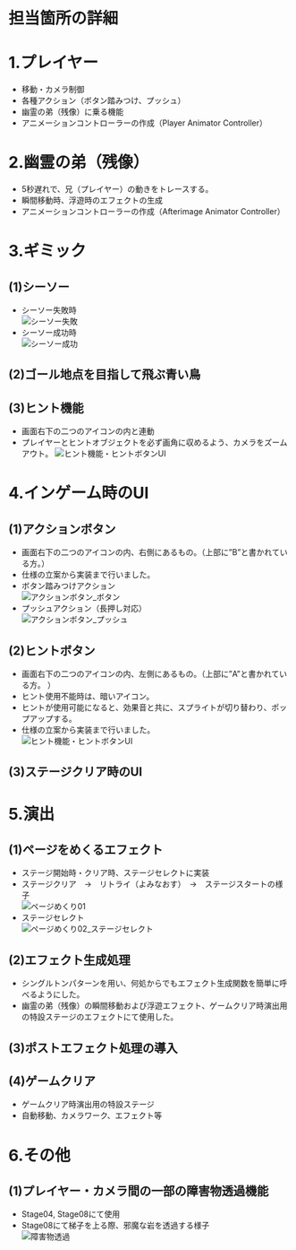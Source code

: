 # 担当箇所の詳細


# 1.プレイヤー
- 移動・カメラ制御  
- 各種アクション（ボタン踏みつけ、プッシュ）  
- 幽霊の弟（残像）に乗る機能
- アニメーションコントローラーの作成（Player Animator Controller）  

# 2.幽霊の弟（残像）
- 5秒遅れで、兄（プレイヤー）の動きをトレースする。  
- 瞬間移動時、浮遊時のエフェクトの生成
- アニメーションコントローラーの作成（Afterimage Animator Controller）  


# 3.ギミック
## (1)シーソー  
- シーソー失敗時  
![シーソー失敗](https://user-images.githubusercontent.com/103874162/212465430-29c21a89-0f07-46aa-8697-f167fdeea87c.gif)
- シーソー成功時  
![シーソー成功](https://user-images.githubusercontent.com/103874162/212465453-a9f4087c-5296-4662-9908-22d9ee633008.gif)

## (2)ゴール地点を目指して飛ぶ青い鳥  
## (3)ヒント機能  
- 画面右下の二つのアイコンの内と連動
- プレイヤーとヒントオブジェクトを必ず画角に収めるよう、カメラをズームアウト。 
![ヒント機能・ヒントボタンUI](https://user-images.githubusercontent.com/103874162/212466156-352b0ce1-3c49-4313-8362-3316d1b614bc.gif)


# 4.インゲーム時のUI 
## (1)アクションボタン  
- 画面右下の二つのアイコンの内、右側にあるもの。（上部に”B”と書かれている方。）  
- 仕様の立案から実装まで行いました。  
- ボタン踏みつけアクション  
![アクションボタン_ボタン](https://user-images.githubusercontent.com/103874162/212465727-54ec4128-0a11-4f8d-8c89-8ec2414e741c.gif)  
- プッシュアクション（長押し対応）  
![アクションボタン_プッシュ](https://user-images.githubusercontent.com/103874162/212465823-74f7dcc8-ad1d-4b82-8953-38247ca67da2.gif)


## (2)ヒントボタン  
- 画面右下の二つのアイコンの内、左側にあるもの。（上部に”A”と書かれている方。 ）  
- ヒント使用不能時は、暗いアイコン。
- ヒントが使用可能になると、効果音と共に、スプライトが切り替わり、ポップアップする。
- 仕様の立案から実装まで行いました。  
![ヒント機能・ヒントボタンUI](https://user-images.githubusercontent.com/103874162/212466196-fb61ed41-8811-4b83-a2f8-bbed0cf36305.gif)


## (3)ステージクリア時のUI  


# 5.演出  
## (1)ページをめくるエフェクト  
- ステージ開始時・クリア時、ステージセレクトに実装  
- ステージクリア　→　リトライ（よみなおす）　→　ステージスタートの様子  
![ページめくり01](https://user-images.githubusercontent.com/103874162/212466446-17cdf5c6-84c9-4585-a2f1-efc6081dab5a.gif)
- ステージセレクト  
![ページめくり02_ステージセレクト](https://user-images.githubusercontent.com/103874162/212467750-9d5f94ab-287b-40c7-94d7-3a9ce8bbb316.gif)

## (2)エフェクト生成処理
- シングルトンパターンを用い、何処からでもエフェクト生成関数を簡単に呼べるようにした。  
- 幽霊の弟（残像）の瞬間移動および浮遊エフェクト、ゲームクリア時演出用の特設ステージのエフェクトにて使用した。
## (3)ポストエフェクト処理の導入  
## (4)ゲームクリア
- ゲームクリア時演出用の特設ステージ  
- 自動移動、カメラワーク、エフェクト等  


# 6.その他
## (1)プレイヤー・カメラ間の一部の障害物透過機能  
- Stage04, Stage08にて使用  
- Stage08にて梯子を上る際、邪魔な岩を透過する様子  
![障害物透過](https://user-images.githubusercontent.com/103874162/212467899-ffb36e18-1054-46e9-986f-96fbf7a38f5d.gif)

